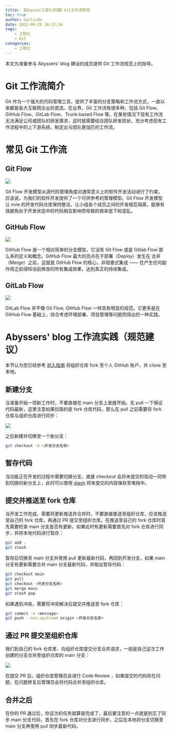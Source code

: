 ```yaml
---
title: 【Abysser工程化实践】Git工作流规范
toc: true
author: GarlicGo
date: 2022-09-25 16:12:34
tags:
    - 工程化
    - Git
categories:
    - 工程化
---
```


本文为准备参与 Abyssers' blog 建设的成员提供 Git 工作流规范上的指导。

<!-- more -->

# Git 工作流简介

Git 作为一个强大的代码管理工具，提供了丰富的分支策略和工作流方式，一直以来都是各大互联网企业的首选。在业界，Git 工作流有很多种，包括 Git Flow、GitHub Flow、GitLab Flow、Trunk-based Flow 等。在某些情况下现有工作流无法满足公司或团队的研发需求，这时就需要结合团队研发现状，充分考虑现有工作流程中的上下游系统，制定出与团队更加匹的工作流。

# 常见 Git 工作流

## Git Flow

![][git-flow]

Git Flow 开发模型从源代码管理角度对通常意义上的软件开发活动进行了约束。应该说，为我们的软件开发提供了一个可供参考的管理模型。Git Flow 开发模型让 nvie 的开发代码仓库保持整洁，让小组各个成员之间的开发相互隔离，能够有效避免处于开发状态中的代码相互影响而导致的效率低下和混乱。

## GitHub Flow

![][github-flow]

GitHub Flow 是一个相对简单的分支模型，它没有 Git Flow 或是 Gitlab Flow 那么多的定义和概念。GitHub Flow 最大的亮点在于部署（Deploy）发生在 合并（Merge）之前，这就是 GitHub Flow 的核心，非阻塞式集成 —— 在产生任何副作用之前得知当前修改的所有集成效果，达到真正的持续集成。

## GitLab Flow

![][gitlab-flow]

GitLab Flow 并不像 Git Flow, GitHub Flow 一样具有明显的规范，它更多是在 GitHub Flow 基础上，综合考虑环境部署、项目管理等问题而得出的一种实践。

# Abyssers' blog 工作流实践（规范建议）

本节认为您已经参考 [初入指南][newbie-guide] 将组织仓库 fork 至个人 GitHub 账户，并 clone 至本地。

## 新建分支

当准备开始一项新工作时，不要直接在 main 分支上直接开始。先 pull 一下保证代码最新，这里注意如果拉取的是 fork 仓库代码，那么在 pull 之前需要将 fork 仓库与组织仓库进行同步：

![][branch-sync]

之后新建并切换至一个新分支：

```bash
git checkout -b <开发分支名称>
```

## 暂存代码

当功能正在开发的过程中需要切换分支，直接 checkout 会将未提交的改动一同带到切换的新分支上，此时可以使用 [stash][git-stash] 将未提交的内容保存至堆栈中。

## 提交并推送至 fork 仓库

当开发工作完成，需要将更新推送并合并时，不要直接推送至组织仓库，应该推送至自己的 fork 仓库，再通过 PR 提交至组织仓库。在推送至自己的 fork 仓库时首先需要检查 main 分支是否有更新，如果此时有更新需要首先对 fork 仓库进行同步，并将本地代码进行暂存：

```bash
git add .
git stash
```

暂存后切换至 main 分支并使用 pull 更新最新代码，再回到开发分支，如果 main 分支有更新需要合并 main 分支最新代码，并取出暂存代码：

```bash
git checkout main
git pull
git checkout <开发分支名称>
git merge main
git stash pop
```

如果遇到冲突，需要将冲突解决后提交并推送至 fork 仓库：

```bash
git commit -m <message>
git push --set-upstream origin <开发分支名称>
```

## 通过 PR 提交至组织仓库

我们到自己的 fork 仓库里，向组织仓库提交分支合并请求，一般是自己这次工作创建的分支合并至组织仓库的 main 分支：

![][pr]

在提交 PR 后，组织仓库管理员会进行 Code Review ，如果提交的代码存在问题，在问题修复后管理员会将代码合并至组织仓库。

## 合并之后

在你的 PR 通过后，你这次的任务就算是完成了，最后要注意的一点就是别忘了同步 main 分支代码，首先在 fork 仓库对分支进行同步，之后在本地将分支切换至 main 分支再使用 pull 同步最新代码。

[newbie-guide]: /blog/2022-09-21-Newbie-Guide/
[branch-sync]: ./2022-09-25-GitWorkFlow/branch-sync.png
[pr]: ./2022-09-25-GitWorkFlow/pr.png
[git-flow]: ./2022-09-25-GitWorkFlow/git-flow.webp
[github-flow]: ./2022-09-25-GitWorkFlow/github-flow.png
[gitlab-flow]: ./2022-09-25-GitWorkFlow/gitlab-flow.png
[git-stash]: https://git-scm.com/docs/git-stash
